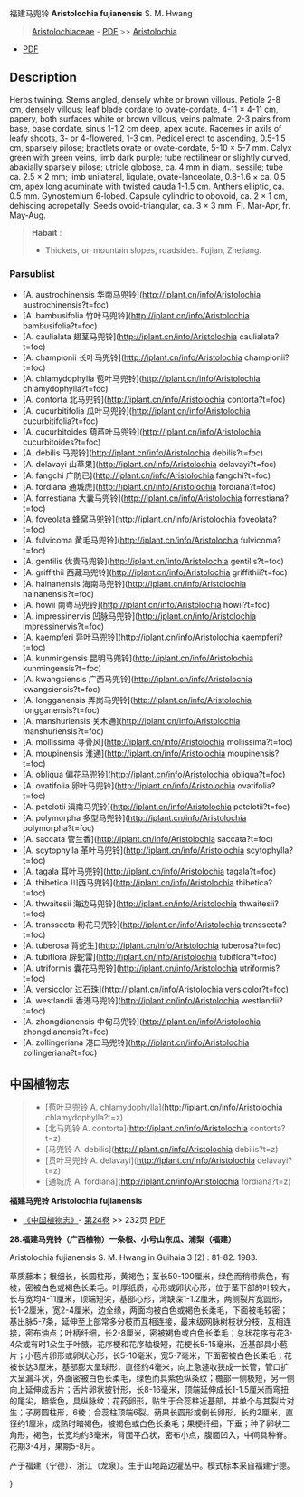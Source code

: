 福建马兜铃 **Aristolochia fujianensis** S. M. Hwang

> [Aristolochiaceae](http://iplant.cn/info/Aristolochiaceae?t=foc) - [PDF](http://www.iplant.cn/foc/pdf/Aristolochiaceae.pdf) >> [Aristolochia](http://iplant.cn/info/Aristolochia?t=foc)
 - [PDF](http://www.iplant.cn/foc/pdf/Aristolochia.pdf)

## Description

Herbs twining. Stems angled, densely white or brown villous. Petiole 2-8 cm, densely villous; leaf blade cordate to ovate-cordate, 4-11 × 4-11 cm, papery, both surfaces white or brown villous, veins palmate, 2-3 pairs from base, base cordate, sinus 1-1.2 cm deep, apex acute. Racemes in axils of leafy shoots, 3- or 4-flowered, 1-3 cm. Pedicel erect to ascending, 0.5-1.5 cm, sparsely pilose; bractlets ovate or ovate-cordate, 5-10 × 5-7 mm. Calyx green with green veins, limb dark purple; tube rectilinear or slightly curved, abaxially sparsely pilose; utricle globose, ca. 4 mm in diam., sessile; tube ca. 2.5 × 2 mm; limb unilateral, ligulate, ovate-lanceolate, 0.8-1.6 × ca. 0.5 cm, apex long acuminate with twisted cauda 1-1.5 cm. Anthers elliptic, ca. 0.5 mm. Gynostemium 6-lobed. Capsule cylindric to obovoid, ca. 2 × 1 cm, dehiscing acropetally. Seeds ovoid-triangular, ca. 3 × 3 mm. Fl. Mar-Apr, fr. May-Aug.


> **Habait** : 
>* Thickets, on mountain slopes, roadsides. Fujian, Zhejiang.



### Parsublist

* [A.  austrochinensis  华南马兜铃](http://iplant.cn/info/Aristolochia austrochinensis?t=foc)
* [A.  bambusifolia  竹叶马兜铃](http://iplant.cn/info/Aristolochia bambusifolia?t=foc)
* [A.  caulialata  翅茎马兜铃](http://iplant.cn/info/Aristolochia caulialata?t=foc)
* [A.  championii  长叶马兜铃](http://iplant.cn/info/Aristolochia championii?t=foc)
* [A.  chlamydophylla  苞叶马兜铃](http://iplant.cn/info/Aristolochia chlamydophylla?t=foc)
* [A.  contorta  北马兜铃](http://iplant.cn/info/Aristolochia contorta?t=foc)
* [A.  cucurbitifolia  瓜叶马兜铃](http://iplant.cn/info/Aristolochia cucurbitifolia?t=foc)
* [A.  cucurbitoides  葫芦叶马兜铃](http://iplant.cn/info/Aristolochia cucurbitoides?t=foc)
* [A.  debilis  马兜铃](http://iplant.cn/info/Aristolochia debilis?t=foc)
* [A.  delavayi  山草果](http://iplant.cn/info/Aristolochia delavayi?t=foc)
* [A.  fangchi  广防已](http://iplant.cn/info/Aristolochia fangchi?t=foc)
* [A.  fordiana  通城虎](http://iplant.cn/info/Aristolochia fordiana?t=foc)
* [A.  forrestiana  大囊马兜铃](http://iplant.cn/info/Aristolochia forrestiana?t=foc)
* [A.  foveolata  蜂窝马兜铃](http://iplant.cn/info/Aristolochia foveolata?t=foc)
* [A.  fulvicoma  黄毛马兜铃](http://iplant.cn/info/Aristolochia fulvicoma?t=foc)
* [A.  gentilis  优贵马兜铃](http://iplant.cn/info/Aristolochia gentilis?t=foc)
* [A.  griffithii  西藏马兜铃](http://iplant.cn/info/Aristolochia griffithii?t=foc)
* [A.  hainanensis  海南马兜铃](http://iplant.cn/info/Aristolochia hainanensis?t=foc)
* [A.  howii  南粤马兜铃](http://iplant.cn/info/Aristolochia howii?t=foc)
* [A.  impressinervis  凹脉马兜铃](http://iplant.cn/info/Aristolochia impressinervis?t=foc)
* [A.  kaempferi  异叶马兜铃](http://iplant.cn/info/Aristolochia kaempferi?t=foc)
* [A.  kunmingensis  昆明马兜铃](http://iplant.cn/info/Aristolochia kunmingensis?t=foc)
* [A.  kwangsiensis  广西马兜铃](http://iplant.cn/info/Aristolochia kwangsiensis?t=foc)
* [A.  longganensis  弄岗马兜铃](http://iplant.cn/info/Aristolochia longganensis?t=foc)
* [A.  manshuriensis  关木通](http://iplant.cn/info/Aristolochia manshuriensis?t=foc)
* [A.  mollissima  寻骨风](http://iplant.cn/info/Aristolochia mollissima?t=foc)
* [A.  moupinensis  淮通](http://iplant.cn/info/Aristolochia moupinensis?t=foc)
* [A.  obliqua  偏花马兜铃](http://iplant.cn/info/Aristolochia obliqua?t=foc)
* [A.  ovatifolia  卵叶马兜铃](http://iplant.cn/info/Aristolochia ovatifolia?t=foc)
* [A.  petelotii  滇南马兜铃](http://iplant.cn/info/Aristolochia petelotii?t=foc)
* [A.  polymorpha  多型马兜铃](http://iplant.cn/info/Aristolochia polymorpha?t=foc)
* [A.  saccata  管兰香](http://iplant.cn/info/Aristolochia saccata?t=foc)
* [A.  scytophylla  革叶马兜铃](http://iplant.cn/info/Aristolochia scytophylla?t=foc)
* [A.  tagala  耳叶马兜铃](http://iplant.cn/info/Aristolochia tagala?t=foc)
* [A.  thibetica  川西马兜铃](http://iplant.cn/info/Aristolochia thibetica?t=foc)
* [A.  thwaitesii  海边马兜铃](http://iplant.cn/info/Aristolochia thwaitesii?t=foc)
* [A.  transsecta  粉花马兜铃](http://iplant.cn/info/Aristolochia transsecta?t=foc)
* [A.  tuberosa  背蛇生](http://iplant.cn/info/Aristolochia tuberosa?t=foc)
* [A.  tubiflora  辟蛇雷](http://iplant.cn/info/Aristolochia tubiflora?t=foc)
* [A.  utriformis  囊花马兜铃](http://iplant.cn/info/Aristolochia utriformis?t=foc)
* [A.  versicolor  过石珠](http://iplant.cn/info/Aristolochia versicolor?t=foc)
* [A.  westlandii  香港马兜铃](http://iplant.cn/info/Aristolochia westlandii?t=foc)
* [A.  zhongdianensis  中甸马兜铃](http://iplant.cn/info/Aristolochia zhongdianensis?t=foc)
* [A.  zollingeriana  港口马兜铃](http://iplant.cn/info/Aristolochia zollingeriana?t=foc)


## 中国植物志

> * [苞叶马兜铃  A.  chlamydophylla](http://iplant.cn/info/Aristolochia chlamydophylla?t=z)
> * [北马兜铃  A.  contorta](http://iplant.cn/info/Aristolochia contorta?t=z)
> * [马兜铃  A.  debilis](http://iplant.cn/info/Aristolochia debilis?t=z)
> * [贯叶马兜铃  A.  delavayi](http://iplant.cn/info/Aristolochia delavayi?t=z)
> * [通城虎  A.  fordiana](http://iplant.cn/info/Aristolochia fordiana?t=z)


**福建马兜铃 Aristolochia fujianensis**

* [《中国植物志》](http://www.iplant.cn/frps)- [第24卷](http://www.iplant.cn/frps/vol/24) >> 232页 [PDF](http://www.iplant.cn/frps/pdf/24/232.pdf)


**28.福建马兜铃（广西植物）一条根、小号山东瓜、浦梨（福建）**

Aristolochia fujianensis S. M. Hwang in Guihaia 3 (2) : 81-82. 1983.

草质藤本；根细长，长圆柱形，黄褐色；茎长50-100厘米，绿色而稍带紫色，有棱，密被白色或褐色长柔毛。叶厚纸质，心形或卵状心形，位于茎下部的叶较大，长与宽均4-11厘米，顶端短尖，基部心形，湾缺深1-1.2厘米，两侧裂片宽圆形，长1-2厘米，宽2-4厘米，边全缘，两面均被白色或褐色长柔毛，下面被毛较密；基出脉5-7条，延伸至上部常多分枝而互相连接，最末级网脉树枝状分枝，互相连接，密布油点；叶柄纤细，长2-8厘米，密被褐色或白色长柔毛；总状花序有花3-4朵或有时1朵生于叶腋，花序梗和花序轴极短，花梗长5-15毫米，近基部具小苞片；小苞片卵形或卵状心形，长5-10毫米，宽5-7毫米，下面密被白色长柔毛；花被长达3厘米，基部膨大呈球形，直径约4毫米，向上急遽收狭成一长管，管口扩大呈漏斗状，外面密被白色长柔毛，绿色而具紫色纵条纹；檐部一侧极短，另一侧向上延伸成舌片；舌片卵状披针形，长8-16毫米，顶端延伸成长1-1.5厘米而弯扭的尾尖，暗紫色，具纵脉纹；花药卵形，贴生于合蕊柱近基部，并单个与其裂片对生；子房圆柱形，6棱；合蕊柱顶端6裂。蒴果长圆形或倒长卵形，长约2厘米，直径约1厘米，成熟时暗褐色，被褐色或白色长柔毛；果梗纤细，下垂；种子卵状三角形，褐色，长宽均约3毫米，背面平凸状，密布小点，腹面凹入，中间具种脊。花期3-4月，果期5-8月。

产于福建（宁德）、浙江（龙泉）。生于山地路边灌丛中。模式标本采自福建宁德。



}